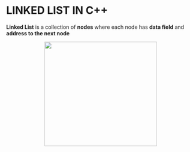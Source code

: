 <h1>LINKED LIST IN C++</h1>
<p><b>Linked List</b> is a collection of <b>nodes</b> where each node has <b>data field</b> and <b>address to the next node</b></p>
<div align = "center"><img src = "https://github.com/vedantachari/CONTEXT/blob/5afd257c28cb7ec2772eb504788610f51451bd37/node.jpeg" align="center" width = "300" height = "279.4"></div>
